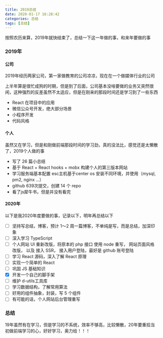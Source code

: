 ```yaml
---
title: 2019总结
date: 2020-01-17 16:28:42
categories: 总结
tags: [总结]
---
```


按照农历来算，2019年就快结束了，总结一下这一年做的事，和来年要做的事

### 2019年
#### 公司
2019年经历两家公司，第一家做教育的公司凉凉，现在在一个做媒体行业的公司

上半年算是很忙成狗的时期，但是到了后面，公司基本没啥要做的业务又突然很闲，这种强烈的反差虽然不太适应，但是在刚来的那段时间还是学习到了一些东西
- React 在项目中的应用
- 微信公众号开发，绝大部分场景
- 小程序开发
- 代码风格

#### 个人
虽然又在学习，但是和刚做前端那段时间的学习劲，真的没法比，感觉还是太懒散了，2019个人做的事
- 写了 26 篇小总结
- 基于 React + React hooks + mobx 构建个人的第三版本网站
- 学习服务端基本配置 esc主机基于center os 安装不同环境，并使用（mysql, pm2, nginx ...）
- github 639次提交，创建 14 个 repo
- 看了js犀牛书，但是并没有看完

#### 2020年
以下是我2020年度要做的事，记录以下，明年再总结以下
- [ ] 坚持写总结，博客，预计 1～2 周一篇博客，不单纯是写，而是总结，加深印象
- [ ] 深入学习 TypeScript
- [ ] 个人网站 UI 重新改版，将原本的 php 接口 使用 node 重写， 网站页面风格改版， 以及 接入 SSR， 接入用户登陆，最好是 github 账号登陆
- [ ] 学习 React 源码，深入了解 React 原理
- [ ] 实现一个简单的 React
- [ ] 巩固 JS 基础知识
- [x] 开发一个自己的脚手架
- [ ] 维护 d-utils工具库
- [ ] 学习数据结构，了解常用算法
- [ ] 好用的组件抽象，封装，写 5 个组件
- [ ] 有可能的话，个人网站后台管理重写

### 总结
19年虽然有在学习，但是学习的不系统，效率不够高，比较懒散，20年要重拾当初做前端学习的心，好好学习，奥力给！！！
